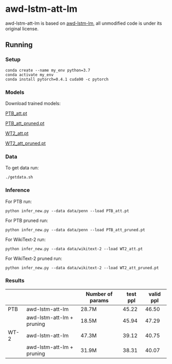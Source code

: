 # awd-lstm-att-lm

awd-lstm-att-lm is based on [awd-lstm-lm](https://github.com/salesforce/awd-lstm-lm), all unmodified code is under its original license. 

## Running
### Setup
```shell script
conda create --name my_env python=3.7
conda activate my_env
conda install pytorch=0.4.1 cuda90 -c pytorch
```
### Models
Download trained models:

[PTB_att.pt](https://box.cyfronet.pl/s/Nfna7FL7wC72zf8)

[PTB_att_pruned.pt](https://box.cyfronet.pl/s/rcTjb2WXk5PobiC)

[WT2_att.pt](https://box.cyfronet.pl/s/2GXey8KdJYNz8yn)

[WT2_att_pruned.pt](https://box.cyfronet.pl/s/mycmxzsAArjHR88)
### Data
To get data run:
```shell script
./getdata.sh
```
### Inference
For PTB run:
```shell script
python infer_new.py --data data/penn --load PTB_att.pt
```
For PTB pruned run:
```shell script
python infer_new.py --data data/penn --load PTB_att_pruned.pt
```
For WikiText-2 run:
```shell script
python infer_new.py --data data/wikitext-2 --load WT2_att.pt
```
For WikiText-2 pruned run:
```shell script
python infer_new.py --data data/wikitext-2 --load WT2_att_pruned.pt
```
### Results
|      |                           | Number of params | test ppl | valid ppl |
|------|---------------------------|------------------|----------|-----------|
| PTB  | awd-lstm-att-lm           | 28.7M            | 45.22    | 46.50     |
|      | awd-lstm-att-lm + pruning | 18.5M            | 45.94    | 47.29     |
| WT-2 | awd-lstm-att-lm           | 47.3M            | 39.12    | 40.75     |
|      | awd-lstm-att-lm + pruning | 31.9M            | 38.31    | 40.07     |